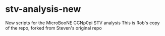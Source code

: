 # stv-analysis-new
New scripts for the MicroBooNE CCNp0pi STV analysis
This is Rob's copy of the repo, forked from Steven's original repo
